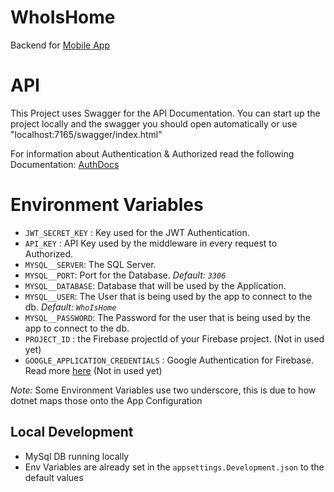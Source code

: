 # WhoIsHome
Backend for [Mobile App](https://github.com/Darki002/WhoIsHome.App)

# API

This Project uses Swagger for the API Documentation. You can start up the project locally 
and the swagger you should open automatically or use "localhost:7165/swagger/index.html"

For information about Authentication & Authorized read the following Documentation: [AuthDocs](./docs/Auth.md)

# Environment Variables

- `JWT_SECRET_KEY` : Key used for the JWT Authentication.
- `API_KEY` : API Key used by the middleware in every request to Authorized.
- `MYSQL__SERVER`: The SQL Server.
- `MYSQL__PORT`: Port for the Database. *Default: `3306`*
- `MYSQL__DATABASE`: Database that will be used by the Application.
- `MYSQL__USER`: The User that is being used by the app to connect to the db. *Default: `WhoIsHome`*
- `MYSQL__PASSWORD`: The Password for the user that is being used by the app to connect to the db.
- `PROJECT_ID` : the Firebase projectId of your Firebase project. (Not in used yet)
- `GOOGLE_APPLICATION_CREDENTIALS` : Google Authentication for Firebase. Read more [here](https://cloud.google.com/docs/authentication/provide-credentials-adc#wlif-key) (Not in used yet)

*Note:* Some Environment Variables use two underscore, this is due to how dotnet maps those onto the App Configuration 

## Local Development

- MySql DB running locally
- Env Variables are already set in the `appsettings.Development.json` to the default values
